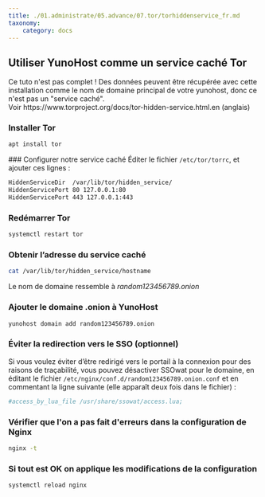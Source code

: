 ```yaml
---
title: ./01.administrate/05.advance/07.tor/torhiddenservice_fr.md
taxonomy:
    category: docs
---
```

## Utiliser YunoHost comme un service caché Tor
<div class="alert alert-warning">
Ce tuto n'est pas complet ! Des données peuvent être récupérée avec cette installation comme le nom de domaine principal de votre yunohost, donc ce n'est pas un "service caché".
</div>
Voir https://www.torproject.org/docs/tor-hidden-service.html.en (anglais)

### Installer Tor
```bash
apt install tor 
```

### Configurer notre service caché
Éditer le fichier `/etc/tor/torrc`, et ajouter ces lignes :

```bash
HiddenServiceDir  /var/lib/tor/hidden_service/
HiddenServicePort 80 127.0.0.1:80
HiddenServicePort 443 127.0.0.1:443
```

### Redémarrer Tor
```bash
systemctl restart tor
```

### Obtenir l’adresse du service caché
```bash
cat /var/lib/tor/hidden_service/hostname
```

Le nom de domaine ressemble à *random123456789.onion*

### Ajouter le domaine .onion à YunoHost
```bash
yunohost domain add random123456789.onion
```

### Éviter la redirection vers le SSO (optionnel)
Si vous voulez éviter d’être redirigé vers le portail à la connexion pour des raisons de traçabilité, vous pouvez désactiver SSOwat pour le domaine, en éditant le fichier `/etc/nginx/conf.d/random123456789.onion.conf` et en commentant la ligne suivante (elle apparaît deux fois dans le fichier) :

```bash
#access_by_lua_file /usr/share/ssowat/access.lua;
```

### Vérifier que l'on a pas fait d'erreurs dans la configuration de Nginx
```bash
nginx -t
```

### Si tout est OK on applique les modifications de la configuration
```bash
systemctl reload nginx
```
